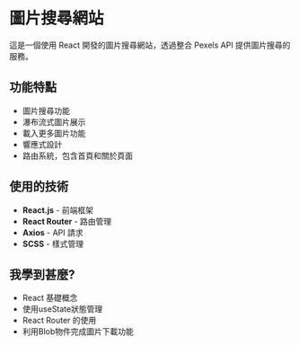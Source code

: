 # 圖片搜尋網站

這是一個使用 React 開發的圖片搜尋網站，透過整合 Pexels API 提供圖片搜尋的服務。

## 功能特點

- 圖片搜尋功能
- 瀑布流式圖片展示
- 載入更多圖片功能
- 響應式設計
- 路由系統，包含首頁和關於頁面

## 使用的技術

- **React.js** - 前端框架
- **React Router** - 路由管理
- **Axios** - API 請求
- **SCSS** - 樣式管理

## 我學到甚麼?
- React 基礎概念
- 使用useState狀態管理
- React Router 的使用
- 利用Blob物件完成圖片下載功能

